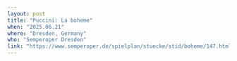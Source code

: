 ```yaml
---
layout: post
title: "Puccini: La boheme"
when: "2025.06.21"
where: "Dresden, Germany"
who: "Semperoper Dresden"
link: "https://www.semperoper.de/spielplan/stuecke/stid/boheme/147.html#ni_ev_31282"
---
```


